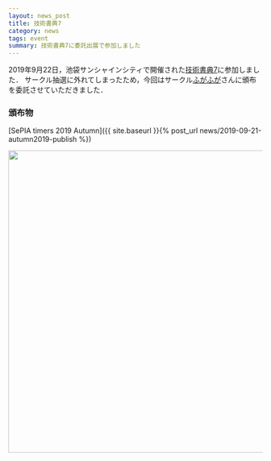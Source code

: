 ```yaml
---
layout: news_post
title: 技術書典7
category: news
tags: event
summary: 技術書典7に委託出展で参加しました
---
```


2019年9月22日，池袋サンシャインシティで開催された[技術書典7](https://techbookfest.org/event/tbf07)に参加しました．
サークル抽選に外れてしまったため，今回はサークル[ふがふが](https://techbookfest.org/event/tbf07/circle/6219062036135936)さんに頒布を委託させていただきました．

### 頒布物

[SePIA timers 2019 Autumn]({{ site.baseurl }}{% post_url news/2019-09-21-autumn2019-publish %})

<img src="{{site.baseurl}}/images/techbookfest7_setup.jpeg" width="600" class="product">
